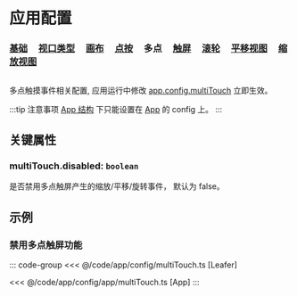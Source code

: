# 应用配置

### [基础](/reference/config/app/base.md) &nbsp; &nbsp; [视口类型](/reference/config/app/type.md) &nbsp; &nbsp; [画布](/reference/config/app/canvas.md) &nbsp; &nbsp; [点按](/reference/config/app/pointer.md) &nbsp; &nbsp; 多点 &nbsp; &nbsp; [触屏](/reference/config/app/touch.md) &nbsp; &nbsp; [滚轮](/reference/config/app/wheel.md) &nbsp; &nbsp; [平移视图](/reference/config/app/move.md) &nbsp; &nbsp; [缩放视图](/reference/config/app/zoom.md)

##

多点触摸事件相关配置, 应用运行中修改 [app.config.multiTouch](/reference/display/Leafer.md#config-ileaferconfig) 立即生效。

:::tip 注意事项
[App 结构](/guide/advanced/app.md) 下只能设置在 [App](/reference/display/App.md) 的 config 上。
:::

## 关键属性

### multiTouch.disabled: `boolean`

是否禁用多点触屏产生的缩放/平移/旋转事件， 默认为 false。

## 示例

### 禁用多点触屏功能

::: code-group
<<< @/code/app/config/multiTouch.ts [Leafer]

<<< @/code/app/config/app/multiTouch.ts [App]
:::
